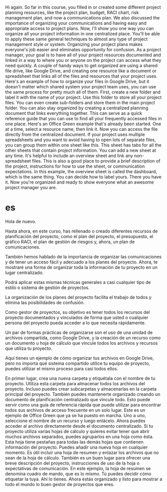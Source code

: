 Hi again. So far in this course, you filled in or created some different project planning resources, like the project plan, budget, RACI chart, risk management plan, and now a communications plan. We also discussed the importance of organizing your communications and having easy and appropriate access to project plans. Now, I'll show you one way you can organize all your project information in one centralized place. You'll be able to apply these same general techniques to almost any type of project management style or system. Organizing your project plans makes everyone's job easier and eliminates opportunity for confusion. As a project manager, your goal is to have all of your project resources documented and linked in a way to where you or anyone on the project can access what they need quickly. A couple of handy ways to get organized are using a shared file drive, like Google Drive, and creating one resource like a document or spreadsheet that links all of the files and resources that your project uses. Here's an example of how to organize your files in Google Drive, but it doesn't matter which shared system your project team uses, you can use the same process for pretty much all of them. First, create a new folder and label it with the name of your project.
Use this folder to store all your project files.
You can even create sub-folders and store them in the main project folder.
You can also stay organized by creating a centralized planning document that links everything together. This can serve as a quick reference guide that you can use to find all your frequently accessed files in one place. Here's an Office Green example that's already been started. One at a time, select a resource name, then link it.
Now you can access the file directly from the centralized document. If your project uses multiple spreadsheets and you want to avoid having to open lots of separate files, you can group them within one sheet like this. This sheet has tabs for all the other sheets that contain project information. You can add a new sheet at any time. It's helpful to include an overview sheet and link any non-spreadsheet files. This is also a good place to provide a brief description of the project, instructions for how to use the sheet, or communication expectations. In this example, the overview sheet is called the dashboard, which is the same thing. You can decide how to label yours. There you have it. Now you're organized and ready to show everyone what an awesome project manager you are.

# es
Hola de nuevo.

Hasta ahora, en este curso, has rellenado o creado diferentes recursos de planificación del proyecto, como el plan del proyecto, el presupuesto, el gráfico RACI, el plan de gestión de riesgos y, ahora, un plan de comunicaciones.

También hemos hablado de la importancia de organizar las comunicaciones y de tener un acceso fácil y adecuado a los planes del proyecto. Ahora, te mostraré una forma de organizar toda la información de tu proyecto en un lugar centralizado.

Podrá aplicar estas mismas técnicas generales a casi cualquier tipo de estilo o sistema de gestión de proyectos.

La organización de los planes del proyecto facilita el trabajo de todos y elimina las posibilidades de confusión.

Como gestor de proyectos, su objetivo es tener todos los recursos del proyecto documentados y vinculados de forma que usted o cualquier persona del proyecto pueda acceder a lo que necesita rápidamente.

Un par de formas prácticas de organizarse son el uso de una unidad de archivos compartida, como Google Drive, y la creación de un recurso como un documento u hoja de cálculo que vincule todos los archivos y recursos que utiliza tu proyecto.

Aquí tienes un ejemplo de cómo organizar tus archivos en Google Drive, pero no importa qué sistema compartido utilice tu equipo de proyecto, puedes utilizar el mismo proceso para casi todos ellos.

En primer lugar, crea una nueva carpeta y etiquétala con el nombre de tu proyecto.
Utiliza esta carpeta para almacenar todos los archivos del proyecto.
Incluso puedes crear subcarpetas y almacenarlas en la carpeta principal del proyecto.
También puedes mantenerte organizado creando un documento de planificación centralizado que vincule todo. Esto puede servir como una guía de referencia rápida que puede utilizar para encontrar todos sus archivos de acceso frecuente en un solo lugar. Este es un ejemplo de Office Green que ya se ha puesto en marcha. Uno a uno, seleccione el nombre de un recurso y luego enlácelo.
Ahora puedes acceder al archivo directamente desde el documento centralizado. Si tu proyecto utiliza varias hojas de cálculo y quieres evitar tener que abrir muchos archivos separados, puedes agruparlos en una hoja como ésta. Esta hoja tiene pestañas para todas las demás hojas que contienen información del proyecto. Puedes añadir una nueva hoja en cualquier momento. Es útil incluir una hoja de resumen y enlazar los archivos que no sean de la hoja de cálculo. También es un buen lugar para ofrecer una breve descripción del proyecto, instrucciones de uso de la hoja o expectativas de comunicación. En este ejemplo, la hoja de resumen se denomina cuadro de mando, que es lo mismo. Tú puedes decidir cómo etiquetar la tuya. Ahí lo tienes. Ahora estás organizado y listo para mostrar a todo el mundo lo buen gestor de proyectos que eres.
